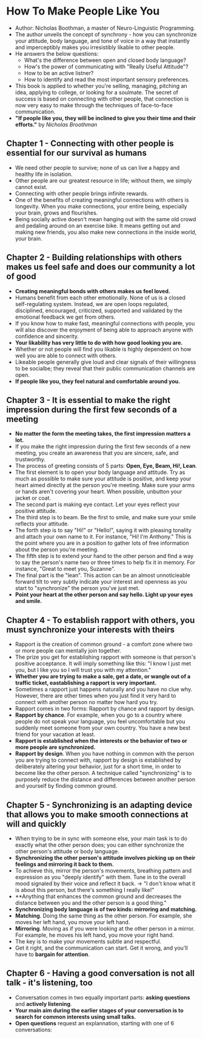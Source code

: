 # How To Make People Like You
- Author: Nicholas Boothman, a master of Neuro-Linguistic Programming.
- The author unveils the concept of synchrony - how you can synchronize your attitude, body language, and tone of voice in a way that instantly and imperceptibly makes you irresistibly likable to other people. 
- He answers the below questions:
  + What's the difference between open and closed body language?
  + How's the power of communicating with "Really Useful Attitude"?
  + How to be an active listner?
  + How to identify and read the most important sensory preferences.
- This book is applied to whether you're selling, managing, pitching an idea, applying to college, or looking for a soulmate. The secret of success is based on connecting with other people, that connection is now very easy to make through the techniques of face-to-face communication.
- **"If people like you, they will be inclined to give you their time and their efforts."** by _Nicholas Broothman_

## Chapter 1 - Connecting with other people is essential for our survival as humans
- We need other people to survive; none of us can live a happy and healthy life in isolation.
- Other people are our greatest resource in life; without them, we simply cannot exist.
- Connecting with other people brings infinite rewards.
- One of the benefits of creating meaningful connections with others is longevity. When you make connections, your entire being, especially your brain, grows and flourishes.
- Being socially active doesn't mean hanging out with the same old crowd and pedaling around on an exercise bike. It means getting out and making new friends, you also make new connections in the inside world, your brain.

## Chapter 2 - Building relationships with others makes us feel safe and does our community a lot of good
- **Creating meaningful bonds with others makes us feel loved.**
- Humans benefit from each other emotionally. None of us is a closed self-regulating system. Instead, we are open loops regulated, disciplined, encouraged, criticized, supported and validated by the emotional feedback we get from others.
- If you know how to make fast, meaningful connections with people, you will also discover the enjoyment of being able to approach anyone with confidence and sincerity.
- **Your likability has very little to do with how good looking you are.**
- Whether or not people will find you likable is highly dependent on how well you are able to connect with others.
- Likeable people generally give loud and clear signals of their willingness to be socialbe; they reveal that their public communication channels are open.
- **If people like you, they feel natural and comfortable around you.**

## Chapter 3 - It is essential to make the right impression during the first few seconds of a meeting
- **No matter the form the meeting takes, the first impression matters a lot.**
- If you make the right impression during the first few seconds of a new meeting, you create an awareness that you are sincere, safe, and trustworthy.
- The process of greeting consists of 5 parts: **Open, Eye, Beam, Hi!, Lean**.
- The first element is to open your body language and attitude. Try as much as possible to make sure your attitude is positive, and keep your heart aimed directly at the person you're meeting. Make sure your arms or hands aren't covering your heart. When possible, unbutton your jacket or coat.
- The second part is making eye contact. Let your eyes reflect your positive attitude.
- The third step is to beam. Be the first to smile, and make sure your smile reflects your attitude.
- The forth step is to say "Hi!" or "Hello!", saying it with pleasing tonality and attach your own name to it. For instance, "Hi! I'm Anthony." This is the point where you are in a position to gather lots of free information about the person you're meeting.
- The fifth step is to extend your hand to the other person and find a way to say the person's name two or three times to help fix it in memory. For instance, "Great to meet you, Suzanne".
- The final part is the "lean". This action can be an almost unnoticieable forward tilt to very subtly indicate your interest and openness as you start to "synchronize" the person you've just met.
- **Point your heart at the other person and say hello. Light up your eyes and smile.**

## Chapter 4 - To establish rapport with others, you must synchronize your interests with theirs
- Rapport is the creation of common ground - a comfort zone where two or more people can mentally join together.
- The prize you get for establishing rapport with someone is that person's positive acceptance. It will imply something like this: "I know I just met you, but I like you so I will trust you with my attention."
- **Whether you are trying to make a sale, get a date, or wangle out of a traffic ticket, eastablishing a rapport is very important.**
- Sometimes a rapport just happens naturally and you have no clue why. However, there are other times when you just find it very hard to connect with another person no matter how hard you try.
- Rapport comes in two forms: Rapport by chance and rapport by design.
- **Rapport by chance**. For example, when you go to a country where people do not speak your language, you feel uncomfortable but you suddenly meet someone from your own country. You have a new best friend for your vacation at least.
- **Rapport is established when the interests or the behavior of two or more people are synchronized.**
- **Rapport by design**. When you have nothing in common with the person you are trying to connect with, rapport by design is established by deliberately altering your behavior, just for a short time, in order to become like the other person. A technique called "synchronizing" is to purposely reduce the distance and differences between another person and yourself by finding common ground.

## Chapter 5 - Synchronizing is an adapting device that allows you to make smooth connections at will and quickly
- When trying to be in sync with someone else, your main task is to do exactly what the other person does; you can either synchronize the other person's attitude or body language.
- **Synchronizing the other person's attitude involves picking up on their feelings and mirroring it back to them.**
- To achieve this, mirror the person's movements, breathing pattern and expression as you "deeply identify" with them. Tune in to the overall mood signaled by their voice and reflect it back. -> "I don't know what it is about this person, but there's something I really like!"
- **Anything that enhances the common ground and decreases the distance between you and the other person is a good thing."
- **Synchronizing body language is of two kinds: mirroring and matching.**
- **Matching**. Doing the same thing as the other person. For example, she moves her left hand, you move your left hand.
- **Mirroring**. Moving as if you were looking at the other person in a mirror. For example, he moves his left hand, you move your right hand.
- The key is to make your movements subtle and respectful.
- Get it right, and the communication can start. Get it wrong, and you'll have to **bargain for attention**.

## Chapter 6 - Having a good conversation is not all talk - it's listening, too
- Conversation comes in two equally important parts: **asking questions** and **actively listening**.
- **Your main aim during the earlier stages of your conversation is to search for common interests using small talks.**
- **Open questions** request an explannation, starting with one of 6 conversations: 

